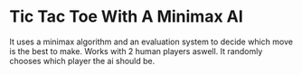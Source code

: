 # Tic Tac Toe With A Minimax AI

It uses a minimax algorithm and an evaluation system to decide which move is the best to make.
Works with 2 human players aswell. It randomly chooses which player the ai should be.

